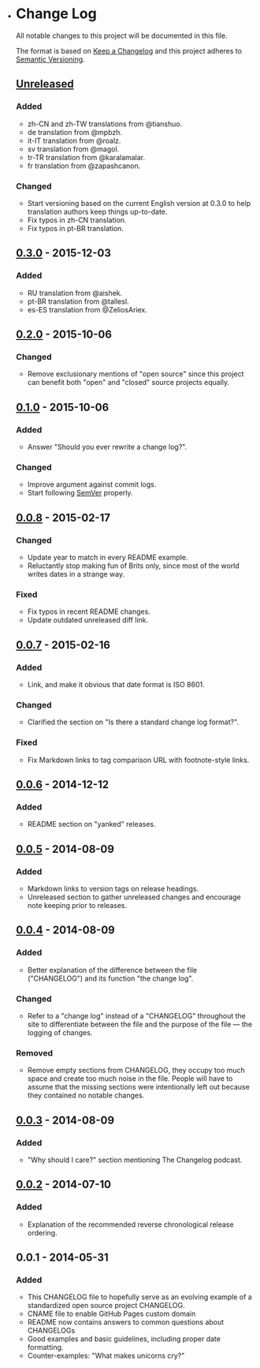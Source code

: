 - # Change Log
  All notable changes to this project will be documented in this file.

  The format is based on [Keep a Changelog](http://keepachangelog.com/)
  and this project adheres to [Semantic Versioning](http://semver.org/).

  ## [Unreleased]
  ### Added
  - zh-CN and zh-TW translations from @tianshuo.
  - de translation from @mpbzh.
  - it-IT translation from @roalz.
  - sv translation from @magol.
  - tr-TR translation from @karalamalar.
  - fr translation from @zapashcanon.

  ### Changed
  - Start versioning based on the current English version at 0.3.0 to help
  translation authors keep things up-to-date.
  - Fix typos in zh-CN translation.
  - Fix typos in pt-BR translation.

  ## [0.3.0] - 2015-12-03
  ### Added
  - RU translation from @aishek.
  - pt-BR translation from @tallesl.
  - es-ES translation from @ZeliosAriex.

  ## [0.2.0] - 2015-10-06
  ### Changed
  - Remove exclusionary mentions of "open source" since this project can benefit
  both "open" and "closed" source projects equally.

  ## [0.1.0] - 2015-10-06
  ### Added
  - Answer "Should you ever rewrite a change log?".

  ### Changed
  - Improve argument against commit logs.
  - Start following [SemVer](http://semver.org) properly.

  ## [0.0.8] - 2015-02-17
  ### Changed
  - Update year to match in every README example.
  - Reluctantly stop making fun of Brits only, since most of the world
    writes dates in a strange way.

  ### Fixed
  - Fix typos in recent README changes.
  - Update outdated unreleased diff link.

  ## [0.0.7] - 2015-02-16
  ### Added
  - Link, and make it obvious that date format is ISO 8601.

  ### Changed
  - Clarified the section on "Is there a standard change log format?".

  ### Fixed
  - Fix Markdown links to tag comparison URL with footnote-style links.

  ## [0.0.6] - 2014-12-12
  ### Added
  - README section on "yanked" releases.

  ## [0.0.5] - 2014-08-09
  ### Added
  - Markdown links to version tags on release headings.
  - Unreleased section to gather unreleased changes and encourage note
  keeping prior to releases.

  ## [0.0.4] - 2014-08-09
  ### Added
  - Better explanation of the difference between the file ("CHANGELOG")
  and its function "the change log".

  ### Changed
  - Refer to a "change log" instead of a "CHANGELOG" throughout the site
  to differentiate between the file and the purpose of the file — the
  logging of changes.

  ### Removed
  - Remove empty sections from CHANGELOG, they occupy too much space and
  create too much noise in the file. People will have to assume that the
  missing sections were intentionally left out because they contained no
  notable changes.

  ## [0.0.3] - 2014-08-09
  ### Added
  - "Why should I care?" section mentioning The Changelog podcast.

  ## [0.0.2] - 2014-07-10
  ### Added
  - Explanation of the recommended reverse chronological release ordering.

  ## 0.0.1 - 2014-05-31
  ### Added
  - This CHANGELOG file to hopefully serve as an evolving example of a standardized open source project CHANGELOG.
  - CNAME file to enable GitHub Pages custom domain
  - README now contains answers to common questions about CHANGELOGs
  - Good examples and basic guidelines, including proper date formatting.
  - Counter-examples: "What makes unicorns cry?"

  [Unreleased]: https://github.com/olivierlacan/keep-a-changelog/compare/v0.3.0...HEAD
  [0.3.0]: https://github.com/olivierlacan/keep-a-changelog/compare/v0.2.0...v0.3.0
  [0.2.0]: https://github.com/olivierlacan/keep-a-changelog/compare/v0.1.0...v0.2.0
  [0.1.0]: https://github.com/olivierlacan/keep-a-changelog/compare/v0.0.8...v0.1.0
  [0.0.8]: https://github.com/olivierlacan/keep-a-changelog/compare/v0.0.7...v0.0.8
  [0.0.7]: https://github.com/olivierlacan/keep-a-changelog/compare/v0.0.6...v0.0.7
  [0.0.6]: https://github.com/olivierlacan/keep-a-changelog/compare/v0.0.5...v0.0.6
  [0.0.5]: https://github.com/olivierlacan/keep-a-changelog/compare/v0.0.4...v0.0.5
  [0.0.4]: https://github.com/olivierlacan/keep-a-changelog/compare/v0.0.3...v0.0.4
  [0.0.3]: https://github.com/olivierlacan/keep-a-changelog/compare/v0.0.2...v0.0.3
  [0.0.2]: https://github.com/olivierlacan/keep-a-changelog/compare/v0.0.1...v0.0.2